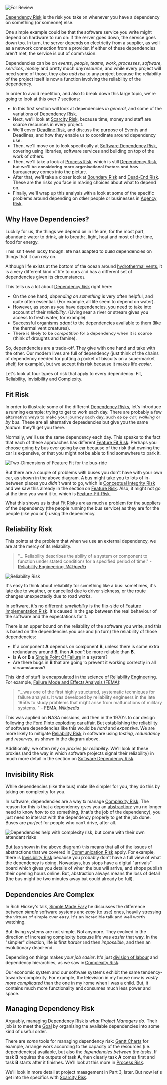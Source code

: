 ![For Review](images/state/for-review.png)

[Dependency Risk](Dependency-Risk) is the risk you take on whenever you have a dependency on something (or someone) else.   <!-- tweet-end -->

One simple example could be that the software service you write might depend on hardware to run on:  if the server goes down, the service goes down too.  In turn, the server depends on electricity from a supplier, as well as a network connection from a provider.  If either of these dependencies aren't met, the service is out of commission.

Dependencies can be on _events_, _people_, _teams_, _work_, _processes_, _software_, _services_, _money_ and pretty much _any resource_, and while every project will need some of those, they also _add risk_ to any project because the reliability of the project itself is now a function involving the reliability of the dependency.  

In order to avoid repetition, and also to break down this large topic, we're going to look at this over 7 sections:   

 - In this first section will look at dependencies _in general_, and some of the variations of [Dependency Risk](Dependency-Risk).
 - Next, we'll look at [Scarcity Risk](Scarcity-Risk), because time, money and staff are scarce resources in every project.
 - We'll cover [Deadline Risk](Deadline-Risk), and discuss the purpose of Events and Deadlines, and how they enable us to coordinate around dependency use.
 - Then, we'll move on to look specifically at [Software Dependency Risk](Software-Dependency-Risk), covering using libraries, software services and building on top of the work of others.
 - Then, we'll take a look at [Process Risk](Process-Risk), which is still [Dependency Risk](Dependency-Risk), but we'll be considering more organisational factors and how bureaucracy comes into the picture.
 - After that, we'll take a closer look at [Boundary Risk](Boundary-Risk) and [Dead-End Risk](Complexity-Risk#dead-end-risk).  These are the risks you face in making choices about what to depend on.
 - Finally, we'll wrap up this analysis with a look at some of the specific problems around depending on other people or businesses in [Agency Risk](Agency-Risk).
  
## Why Have Dependencies?

Luckily for us, the things we depend on in life are, for the most part, abundant:  water to drink, air to breathe, light, heat and most of the time, food for energy.  

This isn't even lucky though: life has adapted to build dependencies on things that it can _rely_ on.  

Although life exists at the bottom of the ocean around [hydrothermal vents](https://en.wikipedia.org/wiki/Hydrothermal_vent), it is a very different kind of life to ours and has a different set of dependencies given its circumstances. 

This tells us a lot about [Dependency Risk](Dependency-Risk) right here:

 - On the one hand, _depending on something_ is very often helpful, and quite often essential.  (For example, all life seem to depend on water).
 - However, as soon as you have dependencies, you need to take into account of their _reliability_. (Living near a river or stream gives you access to fresh water, for example).
 - Successful organisms _adapt_ to the dependencies available to them (like the thermal vent creatures).
 - There is likely to be _competition_ for a dependency when it is scarce (think of droughts and famine).

So, dependencies are a trade-off.  They give with one hand and take with the other.  Our modern lives are full of dependency (just think of the chains of dependency needed for putting a packet of biscuits on a supermarket shelf, for example), but we accept this risk because it makes life _easier_. 

Let's look at four types of risk that apply to every dependency:  Fit, Reliability, Invisibility and Complexity.

## Fit Risk

In order to illustrate some of the different [Dependency Risks](Dependency-Risk), let's introduce a running example:  trying to get to work each day.  There are probably a few alternative ways to make your journey each day, such as _by car_, _walking_ or _by bus_.  These are all alternative dependencies but give you the same _feature_: they'll get you there.

Normally, we'll use the same dependency each day.  This speaks to the fact that each of these approaches has different [Feature Fit Risk](Feature-Risk#feature-fit-risk).   Perhaps you choose going by bus over going by car because of the risk that owning the car is expensive, or that you might not be able to find somewhere to park it.

![Two-Dimensions of Feature Fit for the bus-ride](images/generated/risks/dependency/dependency-risk-fit.png)

But there are a couple of problems with buses you don't have with your own car, as shown in the above diagram. A bus might take you to lots of in-between places you _didn't_ want to go, which is [Conceptual Integrity Risk](Feature-Risk#conceptual-integrity-risk) and we saw this already in the section on [Feature Risk](Feature-Risk).  Also, it might not go at the time you want it to, which is [Feature-Fit-Risk](Feature-Risk#feature-fit-risk).  

What this shows us is that [Fit Risks](Feature-Risk#feature-fit-risk) are as much a problem for the suppliers of the dependency (the people running the bus service) as they are for the people (like you or I) _using_ the dependency.

## Reliability Risk

This points at the problem that when we use an external dependency, we are at the mercy of its reliability.   

> "... Reliability describes the ability of a system or component to function under stated conditions for a specified period of time." - [Reliability Engineering, _Wikipedia_](https://en.m.wikipedia.org/wiki/Reliability_engineering)

![Reliability Risk](images/generated/risks/dependency/reliability-risk.png) 

It's easy to think about reliability for something like a bus:  sometimes, it's late due to weather, or cancelled due to driver sickness, or the route changes unexpectedly due to road works.  

In software, it's no different:  _unreliability_ is the flip-side of [Feature Implementation Risk](Feature-risk#implementation-risk).  It's caused in the gap between the real behaviour of the software and the expectations for it.

There is an upper bound on the reliability of the software you write, and this is based on the dependencies you use and (in turn) the reliability of those dependencies:
  
 - If a component **A** depends on component **B**, unless there is some extra redundancy around **B**, then **A** _can't_ be more reliable than **B**.
 - Is **A** or **B** a [Single Point Of Failure](https://en.wikipedia.org/wiki/Single_point_of_failure) in a system?
 - Are there bugs in **B** that are going to prevent it working correctly in all circumstances?

This kind of stuff is encapsulated in the science of [Reliability Engineering](https://en.wikipedia.org/wiki/Reliability_engineering).   For example, [Failure Mode and Effects Analysis (FEMA)](https://en.wikipedia.org/wiki/Failure_mode_and_effects_analysis):

> "...was one of the first highly structured, systematic techniques for failure analysis. It was developed by reliability engineers in the late 1950s to study problems that might arise from malfunctions of military systems. " - [FEMA, _Wikipedia_](https://en.wikipedia.org/wiki/Failure_mode_and_effects_analysis)

This was applied on NASA missions, and then in the 1970's to car design following the [Ford Pinto exploding car](https://en.wikipedia.org/wiki/Ford_Pinto#Design_flaws_and_ensuing_lawsuits) affair.  But establishing the reliability of software dependencies like this would be _hard_ and _expensive_.  We are more likely to mitigate [Reliability Risk](#reliability-risk) in software using _testing_, _redundancy_ and _reserves_, as shown in the diagram above.  

Additionally, we often rely on _proxies for reliability_.  We'll look at these proxies (and the way in which software projects signal their reliability) in much more detail in the section on [Software Dependency Risk](Software-Dependency-Risk).

## Invisibility Risk

While dependencies (like the bus) make life simpler for you, they do this by taking on complexity for you.

In software, dependencies are a way to manage [Complexity Risk](Complexity-Risk).  The reason for this is that a dependency gives you an [abstraction](Glossary#abstraction): you no longer need to know _how_ to do something, (that's the job of the dependency), you just need to interact with the dependency properly to get the job done.  Buses are _perfect_ for people who can't drive, after all.

![Dependencies help with complexity risk, but come with their own attendant risks](images/generated/risks/dependency/dependency-risk.png)

But (as shown in the above diagram) this means that all of the issues of abstractions that we covered in [Communication Risk](Communication-Risk) apply.  For example, there is [Invisibility Risk](Communication-Risk#invisibility-risk) because you probably don't have a full view of what the dependency is doing.  Nowadays, bus stops have a digital "arrivals" board which gives you details of when the bus will arrive, and shops publish their opening hours online.  But, abstraction always means the loss of detail (the bus might be two minutes away but could already be full).

## Dependencies Are Complex

In Rich Hickey's talk, [Simple Made Easy](https://www.infoq.com/presentations/Simple-Made-Easy) he discusses the difference between _simple_ software systems and _easy_ (to use) ones, heavily stressing the virtues of simple over easy.  It's an incredible talk and well worth watching.  

But: living systems are not simple.  Not anymore.  They evolved in the direction of increasing complexity because life was _easier_ that way.  In the "simpler" direction, life is first _harder_ and then _impossible_, and then an evolutionary dead-end.  

Depending on things makes _your job easier_.  It's just [division of labour](https://en.wikipedia.org/wiki/Division_of_labour) and dependency hierarchies, as we saw in [Complexity Risk](Complexity-Risk#Hierarchies-and-Modularisation).

Our economic system and our software systems exhibit the same tendency-towards-complexity.  For example, the television in my house now is _vastly more complicated_ than the one in my home when I was a child.  But, it contains much more functionality and consumes much less power and space.  

## Managing Dependency Risk

Arguably, managing [Dependency Risk](Dependency-Risk) is _what Project Managers do_.  Their job is to meet the [Goal](Glossary#goal-in-mind) by organising the available dependencies into some kind of useful order.  

There are _some_ tools for managing dependency risk:  [Gantt Charts](https://en.wikipedia.org/wiki/Gantt_chart) for example, arrange work according to the capacity of the resources (i.e. dependencies) available, but also the _dependencies between the tasks_.   If task **B** requires the outputs of task **A**, then clearly task **A** comes first and task **B** starts after it finishes.  We'll look at this more in [Process Risk](Process-Risk). 

We'll look in more detail at project management in Part 3, later.   But now let's get into the specifics with [Scarcity Risk](Scarcity-Risk).



